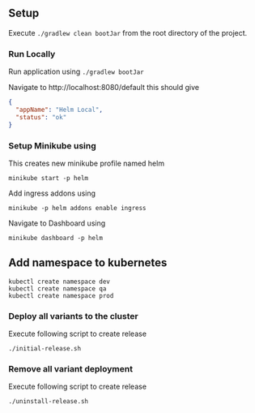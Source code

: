 ## Setup

Execute `./gradlew clean bootJar` from the root directory of the project.

### Run Locally

Run application using `./gradlew bootJar`

Navigate to http://localhost:8080/default this should give

```json
{
  "appName": "Helm Local",
  "status": "ok"
}
```

### Setup Minikube using

This creates new minikube profile named helm

```shell
minikube start -p helm
```

Add ingress addons using

```shell
minikube -p helm addons enable ingress
```

Navigate to Dashboard using

```shell
minikube dashboard -p helm
```

## Add namespace to kubernetes

```shell
kubectl create namespace dev
kubectl create namespace qa
kubectl create namespace prod
```

### Deploy all variants to the cluster

Execute following script to create release

```shell
./initial-release.sh
```

### Remove all variant deployment

Execute following script to create release

```shell
./uninstall-release.sh
```